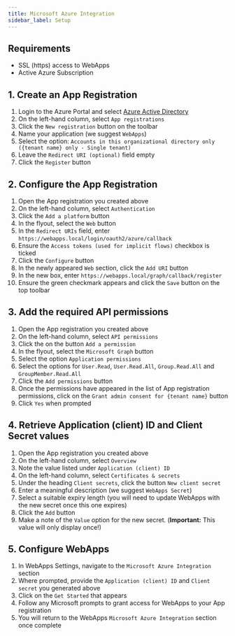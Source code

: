 ```yaml
---
title: Microsoft Azure Integration
sidebar_label: Setup
---
```


## Requirements
- SSL (https) access to WebApps
- Active Azure Subscription

## 1. Create an App Registration
1. Login to the Azure Portal and select [Azure Active Directory](https://aad.portal.azure.com)
2. On the left-hand column, select `App registrations`
3. Click the `New registration` button on the toolbar
4. Name your application (we suggest `WebApps`)
6. Select the option: `Accounts in this organizational directory only ({tenant name} only - Single tenant)`
7. Leave the `Redirect URI (optional)` field empty
8. Click the `Register` button

## 2. Configure the App Registration
1. Open the App registration you created above
2. On the left-hand column, select `Authentication`
3. Click the `Add a platform` button
4. In the flyout, select the `Web` button
5. In the `Redirect URIs` field, enter `https://webapps.local/login/oauth2/azure/callback`
6. Ensure the `Access tokens (used for implicit flows)` checkbox is ticked
7. Click the `Configure` button
8. In the newly appeared `Web` section, click the `Add URI` button
9. In the new box, enter `https://webapps.local/graph/callback/register`
10. Ensure the green checkmark appears and click the `Save` button on the top toolbar

## 3. Add the required API permissions
1. Open the App registration you created above
2. On the left-hand column, select `API permissions`
3. Click the on the button `Add a permission`
4. In the flyout, select the `Microsoft Graph` button
5. Select the option `Application permissions`
6. Select the options for `User.Read`, `User.Read.All`, `Group.Read.All` and `GroupMember.Read.All`
7. Click the `Add permissions` button
8. Once the permissions have appeared in the list of App registration permissions, click on the `Grant admin consent for {tenant name}` button
9. Click `Yes` when prompted

## 4. Retrieve Application (client) ID and Client Secret values
1. Open the App registration you created above
2. On the left-hand column, select `Overview`
3. Note the value listed under `Application (client) ID`
4. On the left-hand column, select `Certificates & secrets`
5. Under the heading `Client secrets`, click the button `New client secret`
6. Enter a meaningful description (we suggest `WebApps Secret`)
7. Select a suitable expiry length (you will need to update WebApps with the new secret once this one expires)
8. Click the `Add` button
9. Make a note of the `Value` option for the new secret. (**Important:** This value will only display once!)

## 5. Configure WebApps
1. In WebApps Settings, navigate to the `Microsoft Azure Integration` section
2. Where prompted, provide the `Application (client) ID` and `Client secret` you generated above
3. Click on the `Get Started` that appears
4. Follow any Microsoft prompts to grant access for WebApps to your App registration
5. You will return to the WebApps `Microsoft Azure Integration` section once complete
